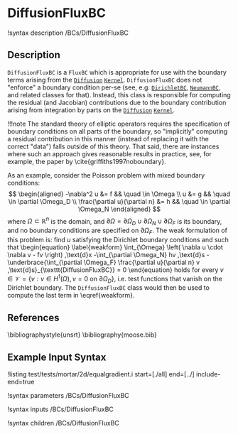 
# DiffusionFluxBC
!syntax description /BCs/DiffusionFluxBC

## Description
`DiffusionFluxBC` is a `FluxBC` which is appropriate for use with the
boundary terms arising from the [`Diffusion`](/framework/Diffusion.md) [`Kernel`](/Kernels/index.md). `DiffusionFluxBC`
does not "enforce" a boundary condition per-se (see,
e.g. [`DirichletBC`](/framework/DirichletBC.md), [`NeumannBC`](/framework/NeumannBC.md), and related classes for that).
Instead, this class is responsible for computing the residual (and
Jacobian) contributions due to the boundary contribution arising from
integration by parts on the [`Diffusion`](/framework/Diffusion.md) [`Kernel`](/Kernels/index.md).

!!!note
    The standard theory of elliptic operators requires the specification of boundary
    conditions on all parts of the boundary, so "implicitly" computing a residual contribution
    in this manner (instead of replacing it with the correct "data") falls outside of this
    theory. That said, there are instances where such an approach gives reasonable results
    in practice, see, for example, the paper by \cite{griffiths1997noboundary}.

As an example, consider the Poisson problem with mixed
boundary conditions:
$$
\begin{aligned}
  -\nabla^2 u &= f && \quad \in \Omega \\
  u &= g && \quad \in \partial \Omega_D \\
  \frac{\partial u}{\partial n} &= h && \quad \in \partial \Omega_N
\end{aligned}
$$
where $\Omega \subset \mathbb{R}^n$ is the domain, and $\partial
\Omega = \partial \Omega_D \cup \partial \Omega_N \cup \partial \Omega_F$ is its boundary,
and no boundary conditions are specified on $\partial \Omega_F$.
The weak formulation of this problem is: find $u$ satisfying the Dirichlet
boundary conditions and such that
\begin{equation}
  \label{weakform}
  \int_{\Omega} \left( \nabla u \cdot \nabla v - fv \right) \,\text{d}x
  -\int_{\partial \Omega_N} hv \,\text{d}s
  -\underbrace{\int_{\partial \Omega_F} \frac{\partial u}{\partial n} v \,\text{d}s}_{\texttt{DiffusionFluxBC}} = 0
\end{equation}
holds for every
$v \in \mathcal{V} = \{v : v \in H^1(\Omega), v=0 \text{ on } \partial \Omega_D \}$,
i.e. test functions that vanish on the Dirichlet boundary. The `DiffusionFluxBC`
class would then be used to compute the last term in \eqref{weakform}.

## References

\bibliographystyle{unsrt}
\bibliography{moose.bib}

## Example Input Syntax
!listing test/tests/mortar/2d/equalgradient.i start=[./all] end=[../] include-end=true

!syntax parameters /BCs/DiffusionFluxBC

!syntax inputs /BCs/DiffusionFluxBC

!syntax children /BCs/DiffusionFluxBC
